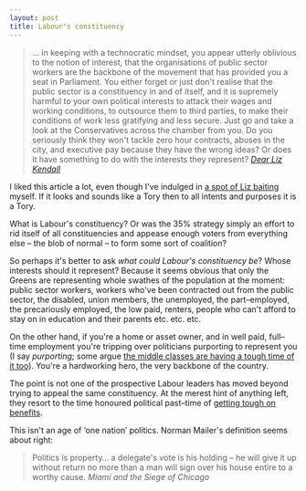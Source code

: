 ```yaml
---
layout: post
title: Labour's constituency
---
```


> &hellip; in keeping with a technocratic mindset, you appear utterly oblivious to the notion of interest, that the organisations of public sector workers are the backbone of the movement that has provided you a seat in Parliament. You either forget or just don't realise that the public sector is a constituency in and of itself, and it is supremely harmful to your own political interests to attack their wages and working conditions, to outsource them to third parties, to make their conditions of work less gratifying and less secure. Just go and take a look at the Conservatives across the chamber from you. Do you seriously think they won't tackle zero hour contracts, abuses in the city, and executive pay because they have the wrong ideas? Or does it have something to do with the interests they represent? <cite>[Dear Liz Kendall](http://averypublicsociologist.blogspot.co.uk/2015/05/dear-liz-kendall.html)</cite>

I liked this article a lot, even though I've indulged in [a spot of Liz baiting](https://twitter.com/leonpaternoster/status/601447440831549441) myself. If it looks and sounds like a Tory then to all intents and purposes it is a Tory.

What is Labour's constituency? Or was the 35% strategy simply an effort to rid itself of all constituencies and appease enough voters from everything else &#8211; the blob of normal &#8211; to form some sort of coalition?

So perhaps it's better to ask _what could Labour's constituency be_? Whose interests should it represent? Because it seems obvious that only the Greens are representing whole swathes of the population at the moment: public sector workers, workers who've been contracted out from the public sector, the disabled, union members, the unemployed, the part&#8211;employed, the precariously employed, the low paid, renters, people who can't afford to stay on in education and their parents etc. etc. etc.

On the other hand, if you're a home or asset owner, and in well paid, full&#8211;time employment you're tripping over politicians purporting to represent you (I say _purporting_; some argue [the middle classes are having a tough time of it too](http://www.theguardian.com/commentisfree/2015/may/24/middle-class-living-standards)). You're a hardworking hero, the very backbone of the country.

The point is not one of the prospective Labour leaders has moved beyond trying to appeal the same constituency. At the merest hint of anything left, they resort to the time honoured political past&#8211;time of [getting tough on benefits](http://www.mirror.co.uk/news/uk-news/andy-burnham-vows-tough-benefits-5786479).

This isn't an age of &#8216;one nation&#8217; politics. Norman Mailer's definition seems about right:

> Politics is property&hellip; a delegate's vote is his holding &#8211; he will give it up without return no more than a man will sign over his house entire to a worthy cause. <cite>Miami and the Siege of Chicago</cite>
